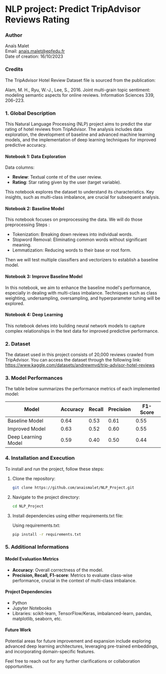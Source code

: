 # NLP project: Predict TripAdvisor Reviews Rating

### Author

Anaïs Malet  
Email: anais.malet@epfedu.fr  
Date of creation: 16/10/2023

### Credits

The TripAdvisor Hotel Review Dataset file is sourced from the publication:

Alam, M. H., Ryu, W.-J., Lee, S., 2016. Joint multi-grain topic sentiment: modeling semantic aspects for online reviews. Information Sciences 339, 206–223.


### 1. Global Description

This Natural Language Processing (NLP) project aims to predict the star rating of hotel reviews from TripAdvisor. The analysis includes data exploration, the development of baseline and advanced machine learning models, and the implementation of deep learning techniques for improved predictive accuracy.

#### Notebook 1: Data Exploration
Data columns:
- **Review**: Textual conte nt of the user review.
- **Rating**: Star rating given by the user (target variable).

This notebook explores the dataset to understand its characteristics. Key insights, such as multi-class imbalance, are crucial for subsequent analysis.

#### Notebook 2: Baseline Model

This notebook focuses on preprocessing the data.
We will do those preprocessing Steps :
- Tokenization: Breaking down reviews into individual words.
- Stopword Removal: Eliminating common words without significant meaning.
- Lemmatization: Reducing words to their base or root form.

Then we will test multiple classifiers and vectorizers to establish a baseline model.

#### Notebook 3: Improve Baseline Model

In this notebook, we aim to enhance the baseline model's performance, especially in dealing with multi-class imbalance. Techniques such as class weighting, undersampling, oversampling, and hyperparameter tuning will be explored.

#### Notebook 4: Deep Learning

This notebook delves into building neural network models to capture complex relationships in the text data for improved predictive performance.

### 2. Dataset

The dataset used in this project consists of 20,000 reviews crawled from TripAdvisor. You can access the dataset through the following link: https://www.kaggle.com/datasets/andrewmvd/trip-advisor-hotel-reviews

### 3. Model Performances

The table below summarizes the performance metrics of each implemented model:

| Model                | Accuracy | Recall | Precision | F1-Score |
|----------------------|----------|-----------|--------|----------|
| Baseline Model       | 0.64      | 0.53      | 0.61   | 0.55     |
| Improved Model       | 0.63     | 0.52     | 0.60   | 0.55     |
| Deep Learning Model  | 0.59     | 0.40      | 0.50   | 0.44     |

### 4. Installation and Execution

To install and run the project, follow these steps:

1. Clone the repository:

   ```bash
   git clone https://github.com/anaismalet/NLP_Project.git
2. Navigate to the project directory:

    ```bash
    cd NLP_Project
3. Install dependencies using either requirements.txt file:

    Using requirements.txt:

    ```bash
    pip install -r requirements.txt
### 5. Additional Informations

#### Model Evaluation Metrics

- **Accuracy**: Overall correctness of the model.
- **Precision, Recall, F1-score**: Metrics to evaluate class-wise performance, crucial in the context of multi-class imbalance.

#### Project Dependencies

- Python
- Jupyter Notebooks
- Libraries: scikit-learn, TensorFlow/Keras, imbalanced-learn, pandas, matplotlib, seaborn, etc.

#### Future Work

Potential areas for future improvement and expansion include exploring advanced deep learning architectures, leveraging pre-trained embeddings, and incorporating domain-specific features.

Feel free to reach out for any further clarifications or collaboration opportunities.

